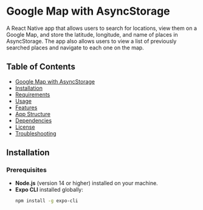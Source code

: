 # Google Map with AsyncStorage

A React Native app that allows users to search for locations, view them on a Google Map, and store the latitude, longitude, and name of places in AsyncStorage. The app also allows users to view a list of previously searched places and navigate to each one on the map.

## Table of Contents

- [Google Map with AsyncStorage](#google-map-with-asyncstorage)
- [Installation](#installation)
- [Requirements](#requirements)
- [Usage](#usage)
- [Features](#features)
- [App Structure](#file-structure)
- [Dependencies](#dependencies)
- [License](#license)
- [Troubleshooting](#troubleshooting)

## Installation

### Prerequisites

- **Node.js** (version 14 or higher) installed on your machine.
- **Expo CLI** installed globally:
  ```bash
  npm install -g expo-cli
  ```
